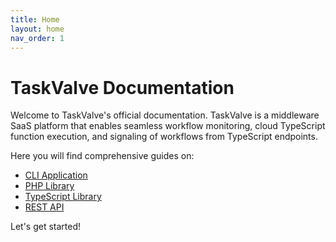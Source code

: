 ```yaml
---
title: Home
layout: home
nav_order: 1
---
```


# TaskValve Documentation

Welcome to TaskValve's official documentation. TaskValve is a middleware SaaS platform that enables seamless workflow monitoring, cloud TypeScript function execution, and signaling of workflows from TypeScript endpoints.

Here you will find comprehensive guides on:

- [CLI Application](/cli)
- [PHP Library](/PHP)
- [TypeScript Library](/library)
- [REST API](/api)

Let's get started!

